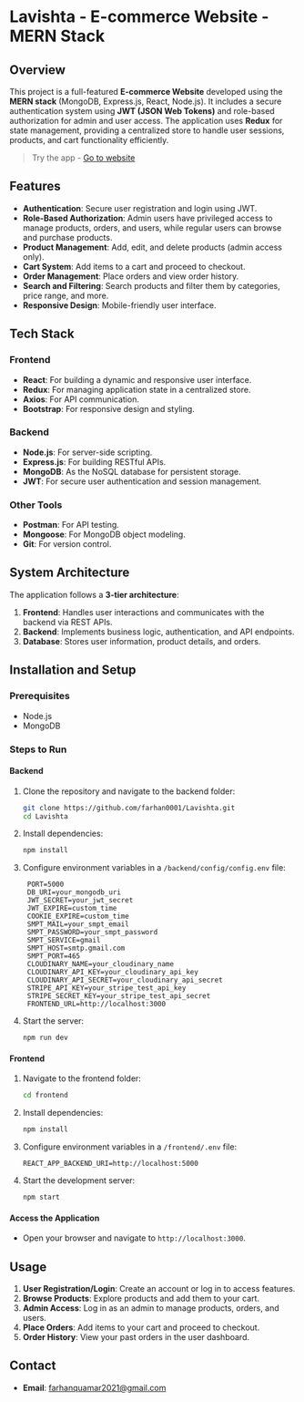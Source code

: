 # Lavishta - E-commerce Website - MERN Stack

## Overview
This project is a full-featured **E-commerce Website** developed using the **MERN stack** (MongoDB, Express.js, React, Node.js). It includes a secure authentication system using **JWT (JSON Web Tokens)** and role-based authorization for admin and user access. The application uses **Redux** for state management, providing a centralized store to handle user sessions, products, and cart functionality efficiently.

> Try the app - [Go to website](https://lavishta.netlify.app/)

## Features
- **Authentication**: Secure user registration and login using JWT.
- **Role-Based Authorization**: Admin users have privileged access to manage products, orders, and users, while regular users can browse and purchase products.
- **Product Management**: Add, edit, and delete products (admin access only).
- **Cart System**: Add items to a cart and proceed to checkout.
- **Order Management**: Place orders and view order history.
- **Search and Filtering**: Search products and filter them by categories, price range, and more.
- **Responsive Design**: Mobile-friendly user interface.

## Tech Stack
### Frontend
- **React**: For building a dynamic and responsive user interface.
- **Redux**: For managing application state in a centralized store.
- **Axios**: For API communication.
- **Bootstrap**: For responsive design and styling.

### Backend
- **Node.js**: For server-side scripting.
- **Express.js**: For building RESTful APIs.
- **MongoDB**: As the NoSQL database for persistent storage.
- **JWT**: For secure user authentication and session management.

### Other Tools
- **Postman**: For API testing.
- **Mongoose**: For MongoDB object modeling.
- **Git**: For version control.

## System Architecture
The application follows a **3-tier architecture**:
1. **Frontend**: Handles user interactions and communicates with the backend via REST APIs.
2. **Backend**: Implements business logic, authentication, and API endpoints.
3. **Database**: Stores user information, product details, and orders.

## Installation and Setup
### Prerequisites
- Node.js
- MongoDB

### Steps to Run
#### Backend
1. Clone the repository and navigate to the backend folder:
   ```bash
   git clone https://github.com/farhan0001/Lavishta.git
   cd Lavishta
   ```
2. Install dependencies:
   ```bash
   npm install
   ```
3. Configure environment variables in a `/backend/config/config.env` file:
   ```env
    PORT=5000
    DB_URI=your_mongodb_uri
    JWT_SECRET=your_jwt_secret
    JWT_EXPIRE=custom_time
    COOKIE_EXPIRE=custom_time
    SMPT_MAIL=your_smpt_email
    SMPT_PASSWORD=your_smpt_password
    SMPT_SERVICE=gmail
    SMPT_HOST=smtp.gmail.com
    SMPT_PORT=465
    CLOUDINARY_NAME=your_cloudinary_name
    CLOUDINARY_API_KEY=your_cloudinary_api_key
    CLOUDINARY_API_SECRET=your_cloudinary_api_secret
    STRIPE_API_KEY=your_stripe_test_api_key
    STRIPE_SECRET_KEY=your_stripe_test_api_secret
    FRONTEND_URL=http://localhost:3000
   ```
4. Start the server:
   ```bash
   npm run dev
   ```

#### Frontend
1. Navigate to the frontend folder:
   ```bash
   cd frontend
   ```
2. Install dependencies:
   ```bash
   npm install
   ```
3. Configure environment variables in a `/frontend/.env` file:
   ```env
   REACT_APP_BACKEND_URI=http://localhost:5000
   ```
4. Start the development server:
   ```bash
   npm start
   ```

#### Access the Application
- Open your browser and navigate to `http://localhost:3000`.

## Usage
1. **User Registration/Login**: Create an account or log in to access features.
2. **Browse Products**: Explore products and add them to your cart.
3. **Admin Access**: Log in as an admin to manage products, orders, and users.
4. **Place Orders**: Add items to your cart and proceed to checkout.
5. **Order History**: View your past orders in the user dashboard.

## Contact
- **Email**: farhanquamar2021@gmail.com
